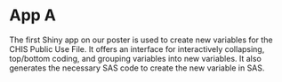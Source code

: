 # App A

The first Shiny app on our poster is used to create new variables for the CHIS Public Use File. It offers an interface for interactively collapsing, top/bottom coding, and grouping variables into new variables. It also generates the necessary SAS code to create the new variable in SAS.